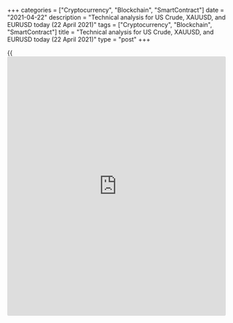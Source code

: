 +++
categories = ["Cryptocurrency", "Blockchain", "SmartContract"]
date = "2021-04-22"
description = "Technical analysis for US Crude, XAUUSD, and EURUSD today (22 April 2021)"
tags = ["Cryptocurrency", "Blockchain", "SmartContract"]
title = "Technical analysis for US Crude, XAUUSD, and EURUSD today (22 April 2021)"
type = "post"
+++

{{<iframe id="large-banner" src="https://www.bounty.group/#slide=1.0" width="100%" height="600" scrolling="no" style="border: 0px solid rgb(216, 221, 230); border-radius: 3px;">}}

2021-04-22

2021-04-22

Short-term analysis for oil, gold, and EURUSD for 22.04.2021Alex
Rodionov

I welcome my fellow traders! I have made a price forecast for US Crude,
XAUUSD, and EURUSD using a combination of margin zones methodology and
technical analysis. Based on the market analysis, I suggest entry
signals for intraday traders.

Yesterday, gold updated April 19 high. The priority buy pattern in the
Intermediary Zone yielded profits.

The article covers the following subjects:

## Oil price forecast for today: USCrude analysis

Yesterday, oil broke out the Intermediary Zone 61.80 - 61.54. The next
target within the short-term downtrend is the Target Zone 59.25 - 58.74.

Sell oil on correction at strong resistances. According to the
methodology, the most favorable sell prices are in the zone of 62.24 -
61.91. It is possible to use level 60.75 as a target to take a part of
the profit.

### [USCrude][1] trading ideas for today:

Sell from the zone of 62.22 - 61.91. TakeProfit: 60.75, Target Zone
59.25 - 58.74. StopLoss: 63.05.

* * *

## Gold price forecast for today: XAUUSD analysis

Yesterday, gold updated April 19 high. The priority buy pattern in the
Intermediary Zone yielded profits. Yesterday, the price also
consolidated above the Target Zone 1782 - 1777. The next growth target
is the Gold Zone 1805 - 1802.

It is profitable to consider new gold purchases according to the
patterns at strong supports: Additional Zone 1785 - 1784 and
Intermediary Zone 1772 - 1770.

### [XAUUSD][2] trading ideas for today:

  1. Buy according to the pattern in Additional Zone 1785 - 1784. TakeProfit: Gold Zone 1805 - 1802. StopLoss: according to the pattern rules.

  2. Buy according to the pattern in Intermediary Zone 1772 - 1770. TakeProfit: Gold Zone 1805 - 1802. StopLoss: according to the pattern rules.

* * *

## Euro/Dollar forecast for today: EURUSD analysis

EURUSD traders tested the Additional Zone 1.2036 - 1.2031. At some
point, they even managed to break it out and approach the Intermediary
Zone 1.1992 - 1.1983. However, the US trading session closed the price
inside the support at level 1.2034.

Thus, today, the short-term euro uptrend continues. Level 1.2072 serves
as the growth target. It is possible to consider long trades at the
current prices with a stop beyond the Additional Zone.

It will be possible to sell the euro if the price breaks out the
Additional Zone again. In this case, open a short trade and close it in
the Intermediary Zone.

### [EURUSD][3] trading ideas for today:

  1. Buy in Additional Zone 1.2036 - 1.2031. TakeProfit: 1.2072. StopLoss: 1.2020.

  2. Open sell positions below level 1.2020. TakeProfit: Intermediary Zone 1.1992 - 1.1983. StopLoss: 1.2038.

* * *

P.S. Did you like my article? Share it in social networks: it will be
the best “thank you" :)

Ask me questions and comment below. I’ll be glad to answer your
questions and give necessary explanations.

 **Useful links:**

  * I recommend trying to trade with a reliable broker [here][4]. The system allows you to trade by yourself or copy successful traders from all across the globe.
  * Use my promo-code BLOG for getting deposit bonus 50% on LiteForex platform. Just enter this code in the appropriate field while [depositing][5] your trading account.
  * Telegram chat for traders: <t.me/liteforexengchat>. We are sharing the signals and trading experience
  * Telegram channel with high-quality analytics, Forex reviews, training articles, and other useful things for traders <t.me/liteforex>

## Price chart of XAUUSD in real time mode

The content of this article reflects the author’s opinion and does not
necessarily reflect the official position of LiteForex. The material
published on this page is provided for informational purposes only and
should not be considered as the provision of investment advice for the
purposes of Directive 2004/39/EC.

Rate this article:

{{value}}

( {{count}} {{title}} )

   1. my.liteforex.com/trading?type=oil
   2. my.liteforex.com/trading/chart?symbol=XAUUSD&returnUrl=true
   3. my.liteforex.com/trading/chart?symbol=EURUSD&returnUrl=true
   4. my.liteforex.com/?category=analysts-opinions&slug=short-term-analysis-for-oil-gold-and-eurusd-for-22042021&openPopup=%2Fregistration%2Fpopup&utm_source=blog&utm_medium=article&utm_campaign=bonus
   5. my.liteforex.com/deposit/?category=analysts-opinions&slug=short-term-analysis-for-oil-gold-and-eurusd-for-22042021&promo_code=BLOG&utm_source=blog&utm_medium=article&utm_campaign=bonus